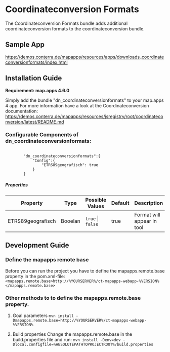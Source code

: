 # Coordinateconversion Formats
The Coordinateconversion Formats bundle adds additional coordinateconversion formats to the coordinateconversion bundle.

## Sample App
https://demos.conterra.de/mapapps/resources/apps/downloads_coordinateconversionformats/index.html

## Installation Guide
**Requirement: map.apps 4.6.0**

Simply add the bundle "dn_coordinateconversionformats" to your map.apps 4 app.
For more information have a look at the Coordinateconversion documentation:
https://demos.conterra.de/mapapps/resources/jsregistry/root/coordinateconversion/latest/README.md

### Configurable Components of dn_coordinateconversionformats:
``` 

        "dn_coordinateconversionformats":{
            "Config":{
                "ETRS89geografisch": true
            }
        }
```

##### Properties
 | Property                       | Type     | Possible Values               | Default            | Description                                                 |
 |--------------------------------|----------|-------------------------------|--------------------|-------------------------------------------------------------|
 | ETRS89geografisch              | Booelan  | ```true``` &#124; ```false``` |   true             | Format will appear in tool                                  |
 

## Development Guide
### Define the mapapps remote base
Before you can run the project you have to define the mapapps.remote.base property in the pom.xml-file:
`<mapapps.remote.base>http://%YOURSERVER%/ct-mapapps-webapp-%VERSION%</mapapps.remote.base>`

### Other methods to to define the mapapps.remote.base property.
1. Goal parameters
`mvn install -Dmapapps.remote.base=http://%YOURSERVER%/ct-mapapps-webapp-%VERSION%`

2. Build properties
Change the mapapps.remote.base in the build.properties file and run:
`mvn install -Denv=dev -Dlocal.configfile=%ABSOLUTEPATHTOPROJECTROOT%/build.properties`
